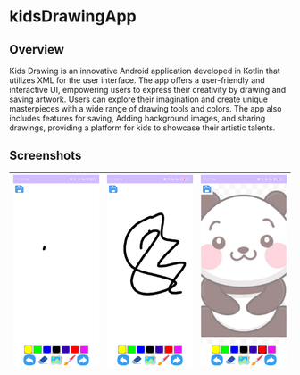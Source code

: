 # kidsDrawingApp

## Overview
Kids Drawing is an innovative Android application developed in Kotlin that utilizes XML for the user interface. The app offers a user-friendly and interactive UI, empowering users to express their creativity by drawing and saving artwork. Users can explore their imagination and create unique masterpieces with a wide range of drawing tools and colors. The app also includes features for saving, Adding background images, and sharing drawings, providing a platform for kids to showcase their artistic talents.

## Screenshots
| ![item](ScreenShot_20240920-231629.jpg) |  ![item](ScreenShot_20240920-231640.jpg) |  ![item](ScreenShot_20240920-231717.jpg)  |
|-----------------------------------------|:----------------------------------------:|:-----------------------------------------:|
